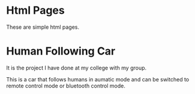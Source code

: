 # Html Pages
These are simple html pages.

# Human Following Car

It is the project I have done at my college with my group.

This is a car that follows humans in aumatic mode and can be switched to remote control mode or bluetooth control mode.
